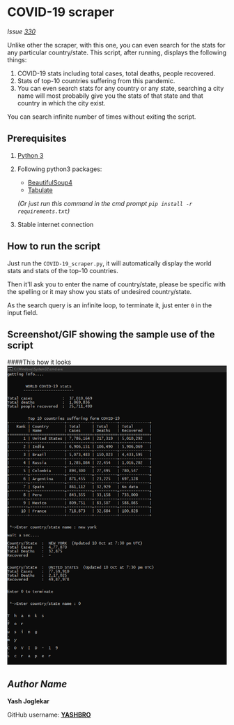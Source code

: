 # COVID-19 scraper

*Issue [330](#330)*

Unlike other the scraper, with this one, you can even search for the stats for any particular country/state.
This script, after running, displays the following things:
1. COVID-19 stats including total cases, total deaths, people recovered.
2. Stats of top-10 countries suffering from this pandemic.
3. You can even search stats for any country or any state, searching a city name will most probabily give you the stats of that state and that country in which the city exist. 

You can search infinite number of times without exiting the script.

## Prerequisites

1. [Python 3](https://www.python.org/downloads/ "Pyhton download link")

2. Following python3 packages:
    - [BeautifulSoup4](https://www.crummy.com/software/BeautifulSoup/bs4/doc/ "BeautifulSoup's documantation")
    - [Tabulate](https://pypi.org/project/tabulate/ "Tabulate's documantation")

    *(Or just run this command in the cmd prompt `pip install -r requirements.txt`)*
3. Stable internet connection

## How to run the script

Just run the `COVID-19_scraper.py`, it will automatically display the world stats and stats of the top-10 countries.

Then it'll ask you to enter the name of country/state, please be specific with the spelling or it may show you stats of undesired country/state.

As the search query is an infinite loop, to terminate it, just enter `0` in the input field.

## Screenshot/GIF showing the sample use of the script

####This how it looks
<br/>
<img src="Screenshot.png" alt="Screenshot of the scraper">


## *Author Name*
**Yash Joglekar**

GitHub username: **[YASHBRO](https://github.com/YASHBRO)**